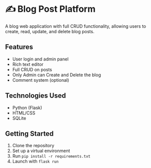 # ✍️ Blog Post Platform

A blog web application with full CRUD functionality, allowing users to create, read, update, and delete blog posts.

## Features
- User login and admin panel
- Rich text editor
- Full CRUD on posts
- Only Admin can Create and Delete the blog
- Comment system (optional)

## Technologies Used
- Python (Flask)
- HTML/CSS
- SQLite

## Getting Started
1. Clone the repository
2. Set up a virtual environment
3. Run `pip install -r requirements.txt`
4. Launch with `flask run`
